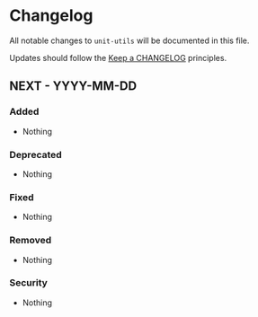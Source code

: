 # Changelog

All notable changes to `unit-utils` will be documented in this file.

Updates should follow the [Keep a CHANGELOG](http://keepachangelog.com/) principles.

## NEXT - YYYY-MM-DD

### Added

* Nothing

### Deprecated

* Nothing

### Fixed

* Nothing

### Removed

* Nothing

### Security

* Nothing
